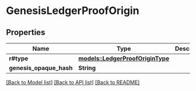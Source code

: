 # GenesisLedgerProofOrigin

## Properties

Name | Type | Description | Notes
------------ | ------------- | ------------- | -------------
**r#type** | [**models::LedgerProofOriginType**](LedgerProofOriginType.md) |  | 
**genesis_opaque_hash** | **String** |  | 

[[Back to Model list]](../README.md#documentation-for-models) [[Back to API list]](../README.md#documentation-for-api-endpoints) [[Back to README]](../README.md)


